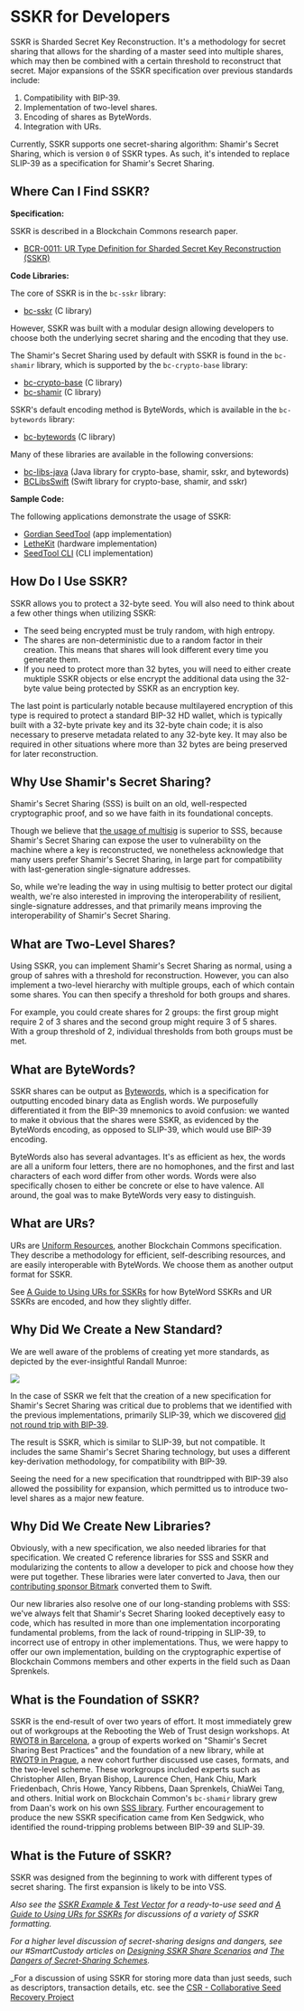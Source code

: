 # SSKR for Developers

SSKR is Sharded Secret Key Reconstruction. It's a methodology for secret sharing 
that allows for the sharding of a master seed into multiple shares, which may then be combined with a certain threshold to reconstruct that secret. Major expansions of the SSKR specification over previous standards include:

1. Compatibility with BIP-39.
2. Implementation of two-level shares.
3. Encoding of shares as ByteWords.
4. Integration with URs.

Currently, SSKR supports one secret-sharing algorithm: Shamir's Secret Sharing, which is version `0` of SSKR types. As such, it's intended to replace SLIP-39 as a specification for Shamir's Secret Sharing.

## Where Can I Find SSKR?

**Specification:** 

SSKR is described in a Blockchain Commons research paper.

* [BCR-0011: UR Type Definition for Sharded Secret Key Reconstruction (SSKR)](https://github.com/BlockchainCommons/Research/blob/master/papers/bcr-2020-011-sskr.md)

**Code Libraries:**

The core of SSKR is in the `bc-sskr` library:

* [bc-sskr](https://github.com/blockchaincommons/bc-sskr) (C library)

However, SSKR was built with a modular design allowing developers to choose both the underlying secret sharing and the encoding that they use.

The Shamir's Secret Sharing used by default with SSKR is found in the `bc-shamir` library, which is supported by the `bc-crypto-base` library:

* [bc-crypto-base](https://github.com/blockchaincommons/bc-crypto-base) (C library)
* [bc-shamir](https://github.com/blockchaincommons/bc-shamir) (C library)

SSKR's default encoding method is ByteWords, which is available in the `bc-bytewords` library:

* [bc-bytewords](https://github.com/BlockchainCommons/bc-bytewords) (C library)

Many of these libraries are available in the following conversions:

* [bc-libs-java](https://github.com/BlockchainCommons/bc-libs-java) (Java library for crypto-base, shamir, sskr, and bytewords)
* [BCLibsSwift](https://github.com/BlockchainCommons/BCLibsSwift) (Swift library for crypto-base, shamir, and sskr)

**Sample Code:**

The following applications demonstrate the usage of SSKR:

* [Gordian SeedTool](https://github.com/BlockchainCommons/GordianSeedTool-iOS) (app implementation)
* [LetheKit](https://github.com/BlockchainCommons/bc-lethekit) (hardware implementation)
* [SeedTool CLI](https://github.com/BlockchainCommons/bc-seedtool-cli) (CLI implementation)

## How Do I Use SSKR?

SSKR allows you to protect a 32-byte seed. You will also need to think about a few other things when utilizing SSKR:

* The seed being encrypted must be truly random, with high entropy.
* The shares are non-deterministic due to a random factor in their creation. This means that shares will look different every time you generate them.
* If you need to protect more than 32 bytes, you will need to either create muktiple SSKR objects or else encrypt the additional data using the 32-byte value being protected by SSKR as an encryption key. 

The last point is particularly notable because multilayered encryption of this type is required to protect a standard BIP-32 HD wallet, which is typically built with a 32-byte private key and its 32-byte chain code; it is also necessary to preserve metadata related to any 32-byte key. It may also be required in other situations where more than 32 bytes are being preserved for later reconstruction.

## Why Use Shamir's Secret Sharing?

Shamir's Secret Sharing (SSS) is built on an old, well-respected cryptographic proof, and so we have faith in its foundational concepts. 

Though we believe that [the usage of multisig](https://github.com/BlockchainCommons/Gordian/blob/master/Docs/Multisig.md) is superior to SSS, because Shamir's Secret Sharing can expose the user to vulnerability on the machine where a key is reconstructed, we nonetheless acknowledge that many users prefer Shamir's Secret Sharing, in large part for compatibility with last-generation single-signature addresses. 

So, while we're leading the way in using multisig to better protect our digital wealth, we're also interested in improving the interoperability of resilient, single-signature addresses, and that primarily means improving the interoperability of Shamir's Secret Sharing.

## What are Two-Level Shares?

Using SSKR, you can implement Shamir's Secret Sharing as normal, using a group of sahres with a threshold for reconstruction. However, you can also implement a two-level hierarchy with multiple groups, each of which contain some shares. You can then specify a threshold for both groups and shares.

For example, you could create shares for 2 groups: the first group might require 2 of 3 shares and the second group might require 3 of 5 shares. With a group threshold of 2, individual thresholds from both groups must be met.

## What are ByteWords?

SSKR shares can be output as [Bytewords](https://github.com/BlockchainCommons/Research/blob/master/papers/bcr-2020-012-bytewords.md), which is a specification for outputting encoded binary data as English words. We purposefully differentiated it from the BIP-39 mnemonics to avoid confusion: we wanted to make it obvious that the shares were SSKR, as evidenced by the ByteWords encoding, as opposed to SLIP-39, which would use BIP-39 encoding.

ByteWords also has several advantages. It's as efficient as hex, the words are all a uniform four letters, there are no homophones, and the first and last characters of each word differ from other words. Words were also specifically chosen to either be concrete or else to have valence. All around, the goal was to make ByteWords very easy to distinguish.

## What are URs?

URs are [Uniform Resources](https://github.com/BlockchainCommons/Research/blob/master/papers/bcr-2020-005-ur.md), another Blockchain Commons specification. They describe a methodology for efficient, self-describing resources, and are easily interoperable with ByteWords. We choose them as another output format for SSKR.

See [A Guide to Using URs for SSKRs](ur-3-sskrs.md) for how ByteWord SSKRs and UR SSKRs are encoded, and how they slightly differ.

## Why Did We Create a New Standard?

We are well aware of the problems of creating yet more standards, as depicted by the ever-insightful Randall Munroe:

![](https://imgs.xkcd.com/comics/standards.png)

In the case of SSKR we felt that the creation of a new specification for Shamir's Secret Sharing was critical due to problems that we identified with the previous implementations, primarily SLIP-39, which we discovered [did not round trip with BIP-39](https://github.com/BlockchainCommons/bc-lethekit/issues/38).

The result is SSKR, which is similar to SLIP-39, but not compatible. It includes the same Shamir's Secret Sharing technology, but uses a different key-derivation methodology, for compatibility with BIP-39.

Seeing the need for a new specification that roundtripped with BIP-39 also allowed the possibility for expansion, which permitted us to introduce two-level shares as a major new feature.

## Why Did We Create New Libraries?

Obviously, with a new specification, we also needed libraries for that specification. We created C reference libraries for SSS and SSKR and modularizing the contents to allow a developer to pick and choose how they were put together. These libraries were later converted to Java, then our [contributing sponsor Bitmark](https://bitmark.com/) converted them to Swift.

Our new libraries also resolve one of our long-standing problems with SSS: we've always felt that Shamir's Secret Sharing looked deceptively easy to code, which has resulted in more than one implementation incorporating fundamental problems, from the lack of round-tripping in SLIP-39, to incorrect use of entropy in other implementations. Thus, we were happy to offer our own implementation, building on the cryptographic expertise of Blockchain Commons members and other experts in the field such as Daan Sprenkels.

## What is the Foundation of SSKR?

SSKR is the end-result of over two years of effort. It most immediately grew out of workgroups at the Rebooting the Web of Trust design workshops. At [RWOT8 in Barcelona](https://github.com/WebOfTrustInfo/rwot8-barcelona), a group of experts worked on "Shamir's Secret Sharing Best Practices" and the foundation of a new library, while at [RWOT9 in Prague](https://github.com/WebOfTrustInfo/rwot9-prague), a new cohort further discussed use cases, formats, and the two-level scheme. These workgroups included experts such as Christopher Allen, Bryan Bishop, Laurence Chen, Hank Chiu, Mark Friedenbach, Chris Howe, Yancy Ribbens, Daan Sprenkels, ChiaWei Tang, and  others. Initial work on Blockchain Common's `bc-shamir` library grew from Daan's work on his own [SSS library](https://github.com/dsprenkels/sss). Further encouragement to produce the new SSKR specification came from Ken Sedgwick, who identified the round-tripping problems between BIP-39 and SLIP-39.

## What is the Future of SSKR?

SSKR was designed from the beginning to work with different types of secret sharing. The first expansion is likely to be into VSS.

_Also see the [SSKR Example & Test Vector](sskr-test-vector.md) for a ready-to-use seed and [A Guide to Using URs for SSKRs](https://github.com/BlockchainCommons/crypto-commons/blob/shannona-docs-sskr-request-response/Docs/ur-3-sskrs.md) for discussions of a variety of SSKR formatting._

_For a higher level discussion of secret-sharing designs and dangers, see our #SmartCustody articles on [Designing SSKR Share Scenarios](https://github.com/BlockchainCommons/SmartCustody/blob/master/Docs/SSKR-Sharing.md) and [The Dangers of Secret-Sharing Schemes](https://github.com/BlockchainCommons/SmartCustody/blob/master/Docs/SSKR-Dangers.md)._

_For a discussion of using SSKR for storing more data than just seeds, such as descriptors, transaction details, etc. see the [CSR - Collaborative Seed Recovery Project](https://github.com/BlockchainCommons/Gordian/blob/master/CSR/README.md)

